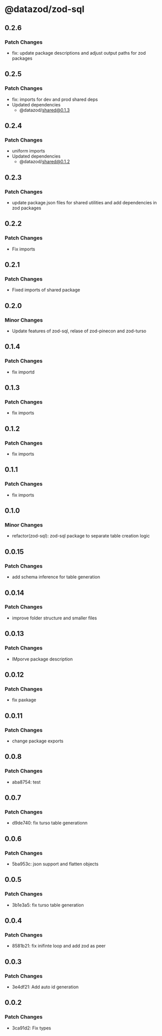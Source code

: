# @datazod/zod-sql

## 0.2.6

### Patch Changes

- fix: update package descriptions and adjust output paths for zod packages

## 0.2.5

### Patch Changes

- fix: imports for dev and prod shared deps
- Updated dependencies
  - @datazod/shared@0.1.3

## 0.2.4

### Patch Changes

- uniform imports
- Updated dependencies
  - @datazod/shared@0.1.2

## 0.2.3

### Patch Changes

- update package.json files for shared utilities and add dependencies in zod packages

## 0.2.2

### Patch Changes

- Fix imports

## 0.2.1

### Patch Changes

- Fixed imports of shared package

## 0.2.0

### Minor Changes

- Update features of zod-sql, relase of zod-pinecon and zod-turso

## 0.1.4

### Patch Changes

- fix importd

## 0.1.3

### Patch Changes

- fix imports

## 0.1.2

### Patch Changes

- fix imports

## 0.1.1

### Patch Changes

- fix imports

## 0.1.0

### Minor Changes

- refactor(zod-sql): zod-sql package to separate table creation logic

## 0.0.15

### Patch Changes

- add schema inference for table generation

## 0.0.14

### Patch Changes

- improve folder structure and smaller files

## 0.0.13

### Patch Changes

- IMporve package description

## 0.0.12

### Patch Changes

- fix paxkage

## 0.0.11

### Patch Changes

- change package exports

## 0.0.8

### Patch Changes

- aba8754: test

## 0.0.7

### Patch Changes

- d9de740: fix turso table generationn

## 0.0.6

### Patch Changes

- 5ba953c: json support and flatten objects

## 0.0.5

### Patch Changes

- 3b1e3a5: fix turso table generation

## 0.0.4

### Patch Changes

- 8581b21: fix inifinte loop and add zod as peer

## 0.0.3

### Patch Changes

- 3e4df21: Add auto id generation

## 0.0.2

### Patch Changes

- 3ca91d2: Fix types
